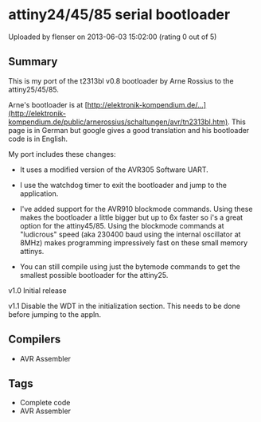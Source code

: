 # attiny24/45/85 serial bootloader

Uploaded by flenser on 2013-06-03 15:02:00 (rating 0 out of 5)

## Summary

This is my port of the t2313bl v0.8 bootloader by Arne Rossius to the attiny25/45/85.  

Arne's bootloader is at [http://elektronik-kompendium.de/...](http://elektronik-kompendium.de/public/arnerossius/schaltungen/avr/tn2313bl.htm). This page is in German but google gives a good translation and his bootloader code is in English.


My port includes these changes:  

- It uses a modified version of the AVR305 Software UART.  

- I use the watchdog timer to exit the bootloader and jump to the application.  

- I've added support for the AVR910 blockmode commands. Using these makes the bootloader a little bigger but up to 6x faster so i's a great option for the attiny45/85. Using the blockmode commands at "ludicrous" speed (aka 230400 baud using the internal oscillator at 8MHz) makes programming impressively fast on these small memory attinys.  

- You can still compile using just the bytemode commands to get the smallest possible bootloader for the attiny25.


v1.0 Initial release  

v1.1 Disable the WDT in the initialization section. This needs to be done before jumping to the appln.

## Compilers

- AVR Assembler

## Tags

- Complete code
- AVR Assembler
